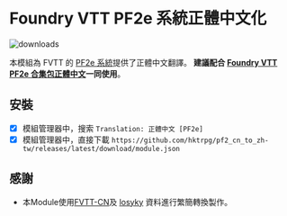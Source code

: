 # Foundry VTT PF2e 系統正體中文化

![downloads](https://img.shields.io/github/downloads/hktrpg/pf2_cn_to_zh-tw/total)

本模組為 FVTT 的 [PF2e 系統](https://gitlab.com/hooking/foundry-vtt---pathfinder-2e)提供了正體中文翻譯。
**建議配合 [Foundry VTT PF2e 合集包正體中文](https://github.com/hktrpg/pf2e_compendium_zh-tw)一同使用**。

## 安裝

- [x] 模組管理器中，搜索 `Translation: 正體中文 [PF2e]`
- [x] 模組管理器中，直接下載 `https://github.com/hktrpg/pf2_cn_to_zh-tw/releases/latest/download/module.json`

## 感謝

- 本Module使用[FVTT-CN](https://github.com/fvtt-cn/pf2_cn)及 [losyky](https://github.com/losyky/pf2e_cn) 資料進行繁簡轉換製作。
